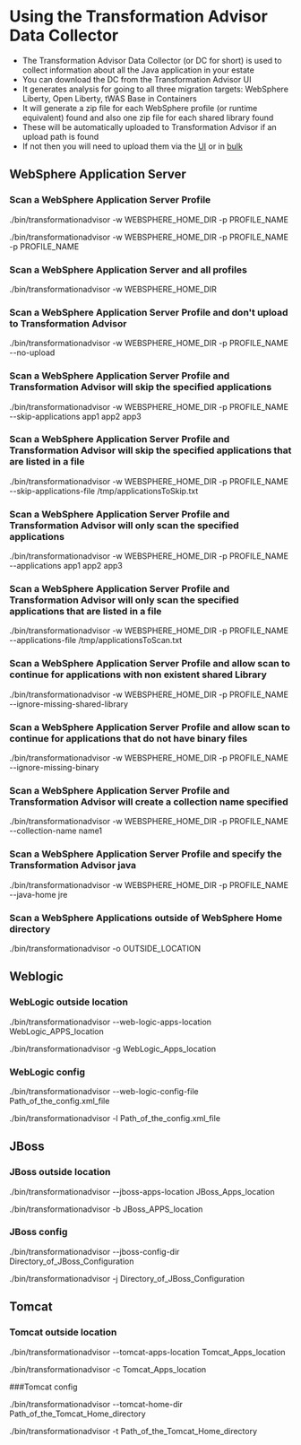 # Using the Transformation Advisor Data Collector

 - The Transformation Advisor Data Collector (or DC for short) is used to collect information about all the Java application in your estate
 - You can download the DC from the Transformation Advisor UI
 - It generates analysis for going to all three migration targets: WebSphere Liberty, Open Liberty, tWAS Base in Containers
 - It will generate a zip file for each WebSphere profile (or runtime equivalent) found and also one zip file for each shared library found
 - These will be automatically uploaded to Transformation Advisor if an upload path is found
 - If not then you will need to upload them via the [UI](https://ibm.github.io/app-mod-journey/details/uploadResultsManually) or in [bulk](https://ibm.github.io/app-mod-journey/details/bulkUploadResults)

## WebSphere Application Server

### Scan a WebSphere Application Server Profile


./bin/transformationadvisor -w WEBSPHERE_HOME_DIR -p PROFILE_NAME

./bin/transformationadvisor -w WEBSPHERE_HOME_DIR -p PROFILE_NAME -p PROFILE_NAME

### Scan a WebSphere Application Server and all profiles


./bin/transformationadvisor -w WEBSPHERE_HOME_DIR

### Scan a WebSphere Application Server Profile and don't upload to Transformation Advisor


./bin/transformationadvisor -w WEBSPHERE_HOME_DIR -p PROFILE_NAME --no-upload

### Scan a WebSphere Application Server Profile and Transformation Advisor will skip the specified applications


./bin/transformationadvisor -w WEBSPHERE_HOME_DIR -p PROFILE_NAME --skip-applications  app1 app2 app3

### Scan a WebSphere Application Server Profile and Transformation Advisor will skip the specified applications that are listed in a file


./bin/transformationadvisor -w WEBSPHERE_HOME_DIR -p PROFILE_NAME --skip-applications-file /tmp/applicationsToSkip.txt

### Scan a WebSphere Application Server Profile and Transformation Advisor will only scan the specified applications


./bin/transformationadvisor -w WEBSPHERE_HOME_DIR -p PROFILE_NAME --applications  app1 app2 app3

### Scan a WebSphere Application Server Profile and Transformation Advisor will only scan the specified applications that are listed in a file


./bin/transformationadvisor -w WEBSPHERE_HOME_DIR -p PROFILE_NAME --applications-file /tmp/applicationsToScan.txt


### Scan a WebSphere Application Server Profile and allow scan to continue for applications with non existent shared Library

./bin/transformationadvisor -w WEBSPHERE_HOME_DIR -p PROFILE_NAME --ignore-missing-shared-library

### Scan a WebSphere Application Server Profile and allow scan to continue for applications that do not have binary files

./bin/transformationadvisor -w WEBSPHERE_HOME_DIR -p PROFILE_NAME --ignore-missing-binary

### Scan a WebSphere Application Server Profile and Transformation Advisor will create a collection name specified

./bin/transformationadvisor -w WEBSPHERE_HOME_DIR -p PROFILE_NAME --collection-name name1

### Scan a WebSphere Application Server Profile and specify the Transformation Advisor java

./bin/transformationadvisor -w WEBSPHERE_HOME_DIR -p PROFILE_NAME --java-home jre

### Scan a WebSphere Applications outside of WebSphere Home directory

./bin/transformationadvisor -o OUTSIDE_LOCATION

## Weblogic 

### WebLogic outside location

./bin/transformationadvisor --web-logic-apps-location WebLogic_APPS_location

./bin/transformationadvisor -g WebLogic_Apps_location

### WebLogic config

./bin/transformationadvisor --web-logic-config-file Path_of_the_config.xml_file

./bin/transformationadvisor -l Path_of_the_config.xml_file

## JBoss

### JBoss outside location

./bin/transformationadvisor --jboss-apps-location JBoss_Apps_location

./bin/transformationadvisor -b JBoss_APPS_location

### JBoss config

./bin/transformationadvisor --jboss-config-dir Directory_of_JBoss_Configuration 

./bin/transformationadvisor -j Directory_of_JBoss_Configuration

## Tomcat

### Tomcat outside location

./bin/transformationadvisor --tomcat-apps-location Tomcat_Apps_location

./bin/transformationadvisor -c Tomcat_Apps_location

###Tomcat config

./bin/transformationadvisor --tomcat-home-dir Path_of_the_Tomcat_Home_directory

./bin/transformationadvisor -t Path_of_the_Tomcat_Home_directory


